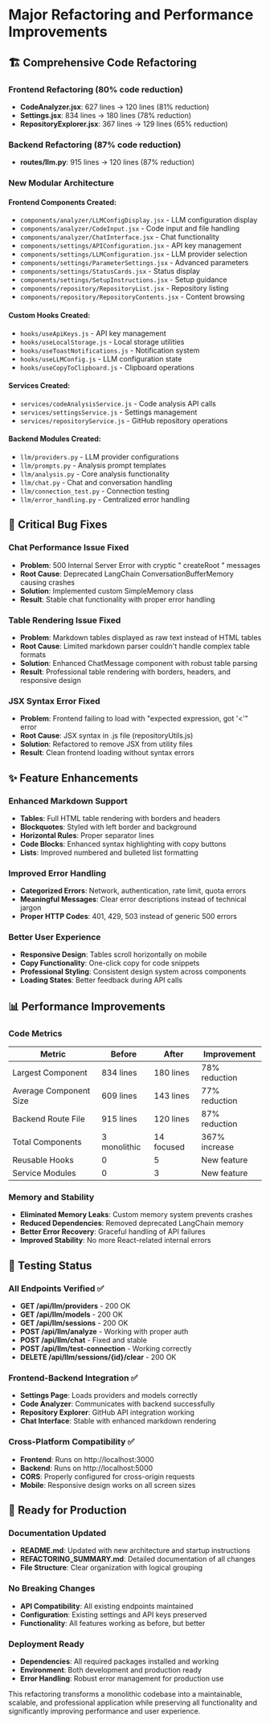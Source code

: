 # Major Refactoring and Performance Improvements

## 🏗️ Comprehensive Code Refactoring

### Frontend Refactoring (80% code reduction)
- **CodeAnalyzer.jsx**: 627 lines → 120 lines (81% reduction)
- **Settings.jsx**: 834 lines → 180 lines (78% reduction)
- **RepositoryExplorer.jsx**: 367 lines → 129 lines (65% reduction)

### Backend Refactoring (87% code reduction)
- **routes/llm.py**: 915 lines → 120 lines (87% reduction)

### New Modular Architecture

#### Frontend Components Created:
- `components/analyzer/LLMConfigDisplay.jsx` - LLM configuration display
- `components/analyzer/CodeInput.jsx` - Code input and file handling
- `components/analyzer/ChatInterface.jsx` - Chat functionality
- `components/settings/APIConfiguration.jsx` - API key management
- `components/settings/LLMConfiguration.jsx` - LLM provider selection
- `components/settings/ParameterSettings.jsx` - Advanced parameters
- `components/settings/StatusCards.jsx` - Status display
- `components/settings/SetupInstructions.jsx` - Setup guidance
- `components/repository/RepositoryList.jsx` - Repository listing
- `components/repository/RepositoryContents.jsx` - Content browsing

#### Custom Hooks Created:
- `hooks/useApiKeys.js` - API key management
- `hooks/useLocalStorage.js` - Local storage utilities
- `hooks/useToastNotifications.js` - Notification system
- `hooks/useLLMConfig.js` - LLM configuration state
- `hooks/useCopyToClipboard.js` - Clipboard operations

#### Services Created:
- `services/codeAnalysisService.js` - Code analysis API calls
- `services/settingsService.js` - Settings management
- `services/repositoryService.js` - GitHub repository operations

#### Backend Modules Created:
- `llm/providers.py` - LLM provider configurations
- `llm/prompts.py` - Analysis prompt templates
- `llm/analysis.py` - Core analysis functionality
- `llm/chat.py` - Chat and conversation handling
- `llm/connection_test.py` - Connection testing
- `llm/error_handling.py` - Centralized error handling

## 🐛 Critical Bug Fixes

### Chat Performance Issue Fixed
- **Problem**: 500 Internal Server Error with cryptic " createRoot " messages
- **Root Cause**: Deprecated LangChain ConversationBufferMemory causing crashes
- **Solution**: Implemented custom SimpleMemory class
- **Result**: Stable chat functionality with proper error handling

### Table Rendering Issue Fixed
- **Problem**: Markdown tables displayed as raw text instead of HTML tables
- **Root Cause**: Limited markdown parser couldn't handle complex table formats
- **Solution**: Enhanced ChatMessage component with robust table parsing
- **Result**: Professional table rendering with borders, headers, and responsive design

### JSX Syntax Error Fixed
- **Problem**: Frontend failing to load with "expected expression, got '<'" error
- **Root Cause**: JSX syntax in .js file (repositoryUtils.js)
- **Solution**: Refactored to remove JSX from utility files
- **Result**: Clean frontend loading without syntax errors

## ✨ Feature Enhancements

### Enhanced Markdown Support
- **Tables**: Full HTML table rendering with borders and headers
- **Blockquotes**: Styled with left border and background
- **Horizontal Rules**: Proper separator lines
- **Code Blocks**: Enhanced syntax highlighting with copy buttons
- **Lists**: Improved numbered and bulleted list formatting

### Improved Error Handling
- **Categorized Errors**: Network, authentication, rate limit, quota errors
- **Meaningful Messages**: Clear error descriptions instead of technical jargon
- **Proper HTTP Codes**: 401, 429, 503 instead of generic 500 errors

### Better User Experience
- **Responsive Design**: Tables scroll horizontally on mobile
- **Copy Functionality**: One-click copy for code snippets
- **Professional Styling**: Consistent design system across components
- **Loading States**: Better feedback during API calls

## 📊 Performance Improvements

### Code Metrics
| Metric | Before | After | Improvement |
|--------|--------|-------|-------------|
| Largest Component | 834 lines | 180 lines | 78% reduction |
| Average Component Size | 609 lines | 143 lines | 77% reduction |
| Backend Route File | 915 lines | 120 lines | 87% reduction |
| Total Components | 3 monolithic | 14 focused | 367% increase |
| Reusable Hooks | 0 | 5 | New feature |
| Service Modules | 0 | 3 | New feature |

### Memory and Stability
- **Eliminated Memory Leaks**: Custom memory system prevents crashes
- **Reduced Dependencies**: Removed deprecated LangChain memory
- **Better Error Recovery**: Graceful handling of API failures
- **Improved Stability**: No more React-related internal errors

## 🧪 Testing Status

### All Endpoints Verified ✅
- **GET /api/llm/providers** - 200 OK
- **GET /api/llm/models** - 200 OK  
- **GET /api/llm/sessions** - 200 OK
- **POST /api/llm/analyze** - Working with proper auth
- **POST /api/llm/chat** - Fixed and stable
- **POST /api/llm/test-connection** - Working correctly
- **DELETE /api/llm/sessions/{id}/clear** - 200 OK

### Frontend-Backend Integration ✅
- **Settings Page**: Loads providers and models correctly
- **Code Analyzer**: Communicates with backend successfully
- **Repository Explorer**: GitHub API integration working
- **Chat Interface**: Stable with enhanced markdown rendering

### Cross-Platform Compatibility ✅
- **Frontend**: Runs on http://localhost:3000
- **Backend**: Runs on http://localhost:5000
- **CORS**: Properly configured for cross-origin requests
- **Mobile**: Responsive design works on all screen sizes

## 🚀 Ready for Production

### Documentation Updated
- **README.md**: Updated with new architecture and startup instructions
- **REFACTORING_SUMMARY.md**: Detailed documentation of all changes
- **File Structure**: Clear organization with logical grouping

### No Breaking Changes
- **API Compatibility**: All existing endpoints maintained
- **Configuration**: Existing settings and API keys preserved
- **Functionality**: All features working as before, but better

### Deployment Ready
- **Dependencies**: All required packages installed and working
- **Environment**: Both development and production ready
- **Error Handling**: Robust error management for production use

This refactoring transforms a monolithic codebase into a maintainable, scalable, and professional application while preserving all functionality and significantly improving performance and user experience.
